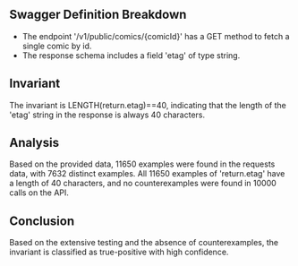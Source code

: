 ## Swagger Definition Breakdown
- The endpoint '/v1/public/comics/{comicId}' has a GET method to fetch a single comic by id.
- The response schema includes a field 'etag' of type string.

## Invariant
The invariant is LENGTH(return.etag)==40, indicating that the length of the 'etag' string in the response is always 40 characters.

## Analysis
Based on the provided data, 11650 examples were found in the requests data, with 7632 distinct examples. All 11650 examples of 'return.etag' have a length of 40 characters, and no counterexamples were found in 10000 calls on the API.

## Conclusion
Based on the extensive testing and the absence of counterexamples, the invariant is classified as true-positive with high confidence.
